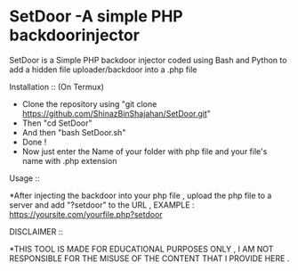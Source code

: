 # SetDoor -A simple PHP backdoorinjector

SetDoor is a Simple PHP backdoor injector coded using Bash and Python to add a hidden file uploader/backdoor into a .php file

Installation :: (On Termux) 
* Clone the repository using "git clone https://github.com/ShinazBinShajahan/SetDoor.git"
* Then "cd SetDoor"
* And then "bash SetDoor.sh"
* Done ! 
* Now just enter the Name of your folder with php file and your file's name with .php extension

Usage :: 

*After injecting the backdoor into your php file , upload the php file to a server and add "?setdoor" to the URL ,
EXAMPLE : https://yoursite.com/yourfile.php?setdoor

DISCLAIMER ::

*THIS TOOL IS MADE FOR EDUCATIONAL PURPOSES ONLY , I AM NOT RESPONSIBLE FOR THE MISUSE OF THE CONTENT THAT I PROVIDE HERE .


